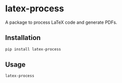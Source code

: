 # latex-process

A package to process LaTeX code and generate PDFs.

## Installation

```bash
pip install latex-process
```

## Usage

```bash
latex-process
```